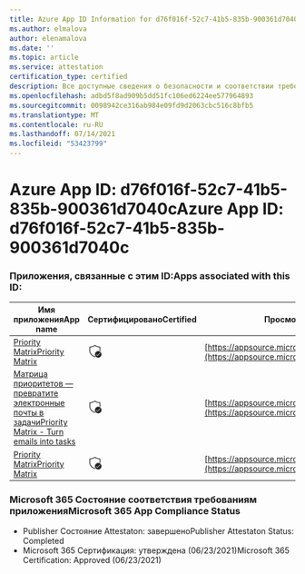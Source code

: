 ```yaml
---
title: Azure App ID Information for d76f016f-52c7-41b5-835b-900361d7040c
ms.author: elmalova
author: elenamalova
ms.date: ''
ms.topic: article
ms.service: attestation
certification_type: certified
description: Все доступные сведения о безопасности и соответствии требованиям для d76f016f-52c7-41b5-835b-900361d7040c.
ms.openlocfilehash: adbd5f8ad909b5dd51fc106ed6224ee577964893
ms.sourcegitcommit: 0098942ce316ab984e09fd9d2063cbc516c8bfb5
ms.translationtype: MT
ms.contentlocale: ru-RU
ms.lasthandoff: 07/14/2021
ms.locfileid: "53423799"
---
```

# <a name="azure-app-id-d76f016f-52c7-41b5-835b-900361d7040c"></a><span data-ttu-id="1cbe8-103">Azure App ID: d76f016f-52c7-41b5-835b-900361d7040c</span><span class="sxs-lookup"><span data-stu-id="1cbe8-103">Azure App ID: d76f016f-52c7-41b5-835b-900361d7040c</span></span>


### <a name="apps-associated-with-this-id"></a><span data-ttu-id="1cbe8-104">Приложения, связанные с этим ID:</span><span class="sxs-lookup"><span data-stu-id="1cbe8-104">Apps associated with this ID:</span></span>
| <span data-ttu-id="1cbe8-105">**Имя приложения**</span><span class="sxs-lookup"><span data-stu-id="1cbe8-105">**App name**</span></span> | <span data-ttu-id="1cbe8-106">**Сертифицировано**</span><span class="sxs-lookup"><span data-stu-id="1cbe8-106">**Certified**</span></span> | <span data-ttu-id="1cbe8-107">**Просмотр в AppSource**</span><span class="sxs-lookup"><span data-stu-id="1cbe8-107">**View in AppSource**</span></span> |
|-|-|-|
| [<span data-ttu-id="1cbe8-108">Priority Matrix</span><span class="sxs-lookup"><span data-stu-id="1cbe8-108">Priority Matrix</span></span>](https://docs.microsoft.com/en-us/microsoft-365-app-certification/forward/WA104382005) | <img alt="Certified application badge" src="../media/certified-badge.png" height="25" width="25" /> | [https://appsource.microsoft.com/product/office/WA104382005](https://appsource.microsoft.com/product/office/WA104382005) |
| [<span data-ttu-id="1cbe8-109">Матрица приоритетов — превратите электронные почты в задачи</span><span class="sxs-lookup"><span data-stu-id="1cbe8-109">Priority Matrix - Turn emails into tasks</span></span>](https://docs.microsoft.com/en-us/microsoft-365-app-certification/forward/WA104381735) | <img alt="Certified application badge" src="../media/certified-badge.png" height="25" width="25" /> | [https://appsource.microsoft.com/product/office/WA104381735](https://appsource.microsoft.com/product/office/WA104381735) |
| [<span data-ttu-id="1cbe8-110">Priority Matrix</span><span class="sxs-lookup"><span data-stu-id="1cbe8-110">Priority Matrix</span></span>](https://docs.microsoft.com/en-us/microsoft-365-app-certification/forward/appfluenceinc.m_pm_msft) | <img alt="Certified application badge" src="../media/certified-badge.png" height="25" width="25" /> | [https://appsource.microsoft.com/product/office/appfluenceinc.m_pm_msft](https://appsource.microsoft.com/product/office/appfluenceinc.m_pm_msft) |

### <a name="microsoft-365-app-compliance-status"></a><span data-ttu-id="1cbe8-111">Microsoft 365 Состояние соответствия требованиям приложения</span><span class="sxs-lookup"><span data-stu-id="1cbe8-111">Microsoft 365 App Compliance Status</span></span>
- <span data-ttu-id="1cbe8-112">Publisher Состояние Attestaton: завершено</span><span class="sxs-lookup"><span data-stu-id="1cbe8-112">Publisher Attestaton Status: Completed</span></span>
- <span data-ttu-id="1cbe8-113">Microsoft 365 Сертификация: утверждена (06/23/2021)</span><span class="sxs-lookup"><span data-stu-id="1cbe8-113">Microsoft 365 Certification: Approved (06/23/2021)</span></span>
